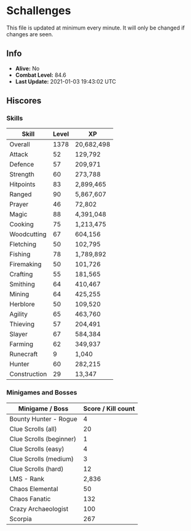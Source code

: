 # Schallenges

This file is updated at minimum every minute. It will only be changed if changes are seen.

## Info

 - **Alive:** No
 - **Combat Level:** 84.6
 - **Last Update:** 2021-01-03 19:43:02 UTC

## Hiscores

### Skills

| Skill | Level | XP |
|--|--|--|
| Overall | 1378 | 20,682,498 |
| Attack | 52 | 129,792 |
| Defence | 57 | 209,971 |
| Strength | 60 | 273,788 |
| Hitpoints | 83 | 2,899,465 |
| Ranged | 90 | 5,867,607 |
| Prayer | 46 | 72,802 |
| Magic | 88 | 4,391,048 |
| Cooking | 75 | 1,213,475 |
| Woodcutting | 67 | 604,156 |
| Fletching | 50 | 102,795 |
| Fishing | 78 | 1,789,892 |
| Firemaking | 50 | 101,726 |
| Crafting | 55 | 181,565 |
| Smithing | 64 | 410,467 |
| Mining | 64 | 425,255 |
| Herblore | 50 | 109,520 |
| Agility | 65 | 463,760 |
| Thieving | 57 | 204,491 |
| Slayer | 67 | 584,384 |
| Farming | 62 | 349,937 |
| Runecraft | 9 | 1,040 |
| Hunter | 60 | 282,215 |
| Construction | 29 | 13,347 |

### Minigames and Bosses

| Minigame / Boss | Score / Kill count |
|--|--|
| Bounty Hunter - Rogue | 4 |
| Clue Scrolls (all) | 20 |
| Clue Scrolls (beginner) | 1 |
| Clue Scrolls (easy) | 4 |
| Clue Scrolls (medium) | 3 |
| Clue Scrolls (hard) | 12 |
| LMS - Rank | 2,836 |
| Chaos Elemental | 50 |
| Chaos Fanatic | 132 |
| Crazy Archaeologist | 100 |
| Scorpia | 267 |
